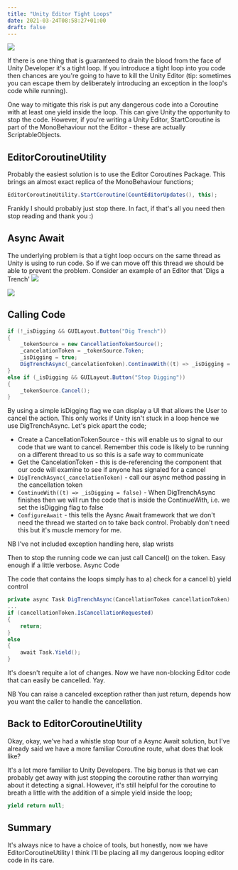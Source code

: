 ```yaml
---
title: "Unity Editor Tight Loops"
date: 2021-03-24T08:58:27+01:00
draft: false
---
```


<img src="https://miro.medium.com/max/700/1*DLAY8hRwc-3eC6j3QSnILw.jpeg"/>

If there is one thing that is guaranteed to drain the blood from the face of Unity Developer it's a tight loop. If you introduce a tight loop into you code then chances are you're going to have to kill the Unity Editor (tip: sometimes you can escape them by deliberately introducing an exception in the loop's code while running).

One way to mitigate this risk is put any dangerous code into a Coroutine with at least one yield inside the loop. 
This can give Unity the opportunity to stop the code. However, if you're writing a Unity Editor, StartCoroutine is part of the MonoBehaviour not the Editor - these are actually ScriptableObjects.

<!--more-->

## EditorCoroutineUtility

Probably the easiest solution is to use the Editor Coroutines Package. This brings an almost exact replica of the MonoBehaviour functions;

```csharp
EditorCoroutineUtility.StartCoroutine(CountEditorUpdates(), this);
```

Frankly I should probably just stop there. In fact, if that's all you need then stop reading and thank you :)

## Async Await


The underlying problem is that a tight loop occurs on the same thread as Unity is using to run code. So if we can move off this thread we should be able to prevent the problem. Consider an example of an Editor that 'Digs a Trench'
<img src="https://miro.medium.com/max/658/1*ayUUxjXODU5vrHL9DFnnyQ.png"/>

<img src="https://miro.medium.com/max/700/1*bW16LXhh7Ayfo4jEhsYXXw.png"/>


## Calling Code


```csharp
if (!_isDigging && GUILayout.Button("Dig Trench"))
{
    _tokenSource = new CancellationTokenSource();
    _cancelationToken = _tokenSource.Token;
    _isDigging = true;
    DigTrenchAsync(_cancelationToken).ContinueWith((t) => _isDigging = false ).ConfigureAwait(continueOnCapturedContext: false);
}
else if (_isDigging && GUILayout.Button("Stop Digging"))
{
    _tokenSource.Cancel();
}
```
By using a simple isDigging flag we can display a UI that allows the User to cancel the action. This only works if Unity isn't stuck in a loop hence we use DigTrenchAsync. Let's pick apart the code;

 *   Create a CancellationTokenSource - this will enable us to signal to our code that we want to cancel. Remember this code is likely to be running on a different thread to us so this is a safe way to communicate
 *   Get the CancelationToken - this is de-referencing the component that our code will examine to see if anyone has signaled for a cancel
 *   ```DigTrenchAsync(_cancelationToken)``` - call our async method passing in the cancellation token
 *   ```ContinueWith((t) => _isDigging = false)``` - When DigTrenchAsync finishes then we will run the code that is inside the ContinueWith, i.e. we set the isDigging flag to false
 *   ```ConfigureAwait``` - this tells the Aysnc Await framework that we don't need the thread we started on to take back control. Probably don't need this but it's muscle memory for me.

NB I've not included exception handling here, slap wrists

Then to stop the running code we can just call Cancel() on the token. Easy enough if a little verbose.
Async Code

The code that contains the loops simply has to a) check for a cancel b) yield control

```csharp
private async Task DigTrenchAsync(CancellationToken cancellationToken)
...
if (cancellationToken.IsCancellationRequested)
{
    return;
}
else
{
    await Task.Yield();
}
```

It's doesn't requite a lot of changes. Now we have non-blocking Editor code that can easily be cancelled. Yay.

NB You can raise a canceled exception rather than just return, depends how you want the caller to handle the cancellation.
## Back to EditorCoroutineUtility

Okay, okay, we've had a whistle stop tour of a Async Await solution, but I've already said we have a more familiar Coroutine route, what does that look like?

It's a lot more familiar to Unity Developers. The big bonus is that we can probably get away with just stopping the coroutine rather than worrying about it detecting a signal. However, it's still helpful for the coroutine to breath a little with the addition of a simple yield inside the loop;

```csharp
yield return null;
```

## Summary

It's always nice to have a choice of tools, but honestly, now we have EditorCoroutineUtility I think I'll be placing all my dangerous looping editor code in its care.


